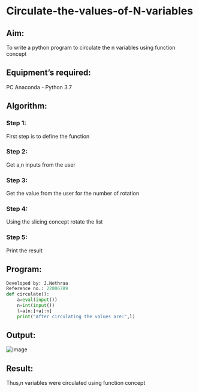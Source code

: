# Circulate-the-values-of-N-variables
## Aim:
To write a python program to circulate the n variables using function concept
## Equipment’s required:
PC
Anaconda - Python 3.7
## Algorithm: 
### Step 1: 
First step is to define the function
### Step 2: 
Get a,n inputs from the user
### Step 3: 
Get the value from the user for the number of rotation
### Step 4: 
Using the slicing concept rotate the list
### Step 5: 
Print the result

## Program:
```python
Developed by: J.Nethraa
Reference no.: 22006789
def circulate():
    a=eval(input())
    n=int(input())
    l=a[n:]+a[:n]
    print("After circulating the values are:",l)
```

## Output:
![image](https://user-images.githubusercontent.com/121215786/214862472-09ce1f21-f2de-428f-885a-8a8b81759843.png)

## Result:
Thus,n variables were circulated using function concept
